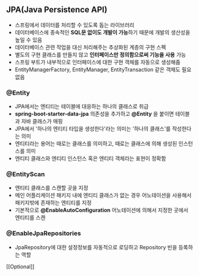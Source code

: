 
## JPA(Java Persistence API)
- 스프링에서 데이터를 처리할 수 있도록 돕는 라이브러리
- 데이터베이스에 종속적인 **SQL문 없이도 개발이 가능**하기 때문에 개발의 생산성을 높일 수 있음
- 데이터베이스 관련 작업을 대신 처리해주는 추상화된 계층의 구현 스펙
- 별도의 구현 클래스를 만들지 않고 **인터페이스만 정의함으로써 기능을 사용** 가능
- 스프링 부트가 내부적으로 인터페이스에 대한 구현 객체를 자동으로 생성해줌
- EntityManagerFactory, EntityManager, EntityTransaction 같은 객체도 필요 없음

### @Entity
- JPA에서는 엔티티는 테이블에 대응하는 하나의 클래스로 취급
- **spring-boot-starter-data-jpa** 의존성을 추가하고 **@Entity** 을 붙이면 테이블과 자바 클래스가 매핑
- JPA에서 '하나의 엔티티 타입을 생성한다'라는 의미는 '하나의 클래스'를 작성한다는 의미
- 엔티티라는 용어는 때로는 클래스를 의미하고, 때로는 클래스에 의해 생성된 인스턴스를 의미
- 엔티티 클래스와 엔티티 인스턴스 혹은 엔티티 객체라는 표현이 정확함

### @EntityScan
- 엔티티 클래스를 스캔할 곳을 지정
- 메인 어플리케이션 패키지 내에 엔티티 클래스가 없는 경우 어노테이션을 사용해서 패키지밖에 존재하는 엔티티를 지정
- 기본적으로 **@EnableAutoConfiguration** 어노테이션에 의해서 지정한 곳에서 엔티티를 스캔

### @EnableJpaRepositories
- JpaRepository에 대한 설정정보를 자동적으로 로딩하고 Repository 빈을 등록하는 역할

[[Optional]]
